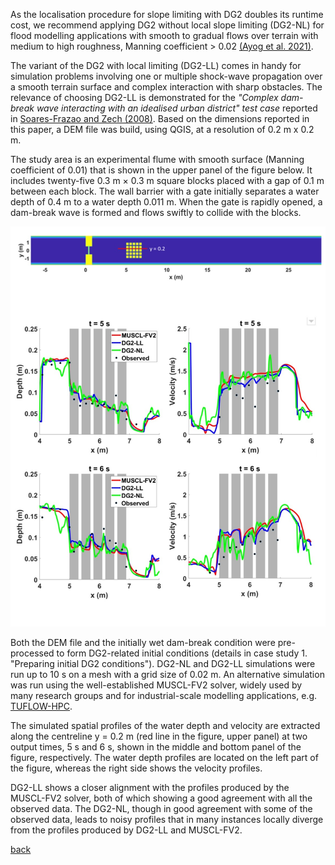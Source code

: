 As the localisation procedure for slope limiting with DG2 doubles its runtime cost, we recommend applying DG2 without local slope limiting (DG2-NL) for flood modelling applications with smooth to gradual flows over terrain with medium to high roughness, Manning coefficient > 0.02 [(Ayog et al. 2021)](https://www.sciencedirect.com/science/article/abs/pii/S0022169420313858). 


The variant of the DG2 with local limiting (DG2-LL) comes in handy for simulation problems involving one or multiple shock-wave propagation over a smooth terrain surface and complex interaction with sharp obstacles. The relevance of choosing DG2-LL is demonstrated for the *"Complex dam-break wave interacting with an idealised urban district" test case* reported in [Soares-Frazao and Zech (2008)](https://www.tandfonline.com/doi/abs/10.3826/jhr.2008.3164). Based on the dimensions reported in this paper, a DEM file was build, using QGIS, at a resolution of 0.2 m x 0.2 m.


The study area is an experimental flume with smooth surface (Manning coefficient of 0.01) that is shown in the upper panel of the figure below. It includes twenty-five 0.3 m × 0.3 m square blocks placed with a gap of 0.1 m between each block. The wall barrier with a gate initially separates a water depth of 0.4 m to a water depth 0.011 m. When the gate is rapidly opened, a dam-break wave is formed and flows swiftly to collide with the blocks. 


![Image](/Figures/Fig6G.jpg)


Both the DEM file and the initially wet dam-break condition were pre-processed to form DG2-related initial conditions (details in case study 1. "Preparing initial DG2 conditions"). DG2-NL and DG2-LL simulations were run up to 10 s on a mesh with a grid size of 0.02 m. An alternative simulation was run using the well-established MUSCL-FV2 solver, widely used by many research groups and for industrial-scale modelling applications, e.g. [TUFLOW-HPC](https://wiki.tuflow.com/index.php?title=HPC_Introduction).  


The simulated spatial profiles of the water depth and velocity are extracted along the centreline y = 0.2 m (red line in the figure, upper panel) at two output times, 5 s and 6 s, shown in the middle and bottom panel of the figure, respectively. The water depth profiles are located on the left part of the figure, whereas the right side shows the velocity profiles.  


DG2-LL shows a closer alignment with the profiles produced by the MUSCL-FV2 solver, both of which showing a good agreement with all the observed data. The DG2-NL, though in good agreement with some of the observed data, leads to noisy profiles that in many instances locally diverge from the profiles produced by DG2-LL and MUSCL-FV2. 


[back](https://www.seamlesswave.com/LISFLOOD8.0.html)
